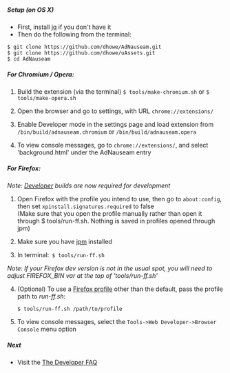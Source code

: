 ##### Setup (on OS X)

* First, install [jq](https://stedolan.github.io/jq/) if you don't have it 
* Then do the following from the terminal:
```
$ git clone https://github.com/dhowe/AdNauseam.git
$ git clone https://github.com/dhowe/uAssets.git
$ cd AdNauseam
```

##### For Chromium / Opera:

1. Build the extension (via the terminal)
```$ tools/make-chromium.sh```
or 
```$ tools/make-opera.sh```

2. Open the browser and go to settings, with URL ```chrome://extensions/```

3. Enable Developer mode in the settings page and load extension from ```/bin/build/adnauseam.chromium``` or ```/bin/build/adnauseam.opera```

4. To view console messages, go to ```chrome://extensions/```, and select 'background.html' under the AdNauseam entry

##### For Firefox:

  _Note: [Developer](https://www.mozilla.org/en-US/firefox/developer/) builds are now required for development_

1. Open Firefox with the profile you intend to use, then go to ```about:config```, then set ```xpinstall.signatures.required``` to false     
(Make sure that you open the profile manually rather than open it through $ tools/run-ff.sh. Nothing is saved in profiles opened through jpm)

2. Make sure you have [jpm](https://www.npmjs.com/package/jpm) installed

3. In terminal:` $ tools/run-ff.sh`

  _Note: If your Firefox dev version is not in the usual spot, you will need to adjust FIREFOX_BIN var at the top of 'tools/run-ff.sh'_

4. (Optional) To use a [Firefox profile](https://support.mozilla.org/en-US/kb/profile-manager-create-and-remove-firefox-profiles) other than the default, pass the profile path to _run-ff.sh_:

    ````$ tools/run-ff.sh /path/to/profile```` 

5. To view console messages, select the ```Tools->Web Developer->Browser Console``` menu option


##### Next

- Visit the [The Developer FAQ](https://github.com/dhowe/AdNauseam/wiki/Developer-FAQ)



